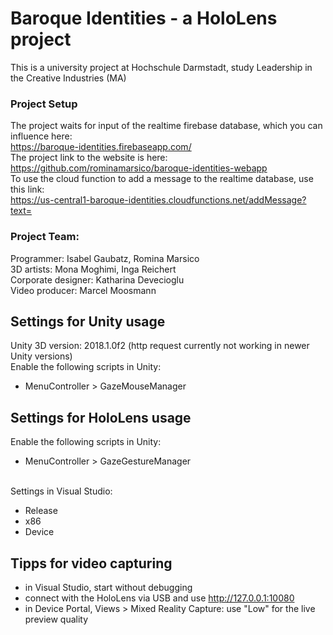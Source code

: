 # Baroque Identities - a HoloLens project

This is a university project at Hochschule Darmstadt, study Leadership in the Creative Industries (MA)

### Project Setup
The project waits for input of the realtime firebase database, which you can influence here: <br>
https://baroque-identities.firebaseapp.com/ <br>
The project link to the website is here: <br>
https://github.com/rominamarsico/baroque-identities-webapp <br>
To use the cloud function to add a message to the realtime database, use this link: <br>
https://us-central1-baroque-identities.cloudfunctions.net/addMessage?text=

### Project Team:
Programmer: Isabel Gaubatz, Romina Marsico <br>
3D artists: Mona Moghimi, Inga Reichert <br>
Corporate designer: Katharina Devecioglu <br>
Video producer: Marcel Moosmann

## Settings for Unity usage
Unity 3D version: 2018.1.0f2 (http request currently not working in newer Unity versions) <br>
Enable the following scripts in Unity: <br>
- MenuController > GazeMouseManager

## Settings for HoloLens usage
Enable the following scripts in Unity: <br>
- MenuController > GazeGestureManager <br> <br>

Settings in Visual Studio: <br>
- Release <br>
- x86 <br>
- Device

## Tipps for video capturing
- in Visual Studio, start without debugging <br>
- connect with the HoloLens via USB and use http://127.0.0.1:10080 <br>
- in Device Portal, Views > Mixed Reality Capture: use "Low" for the live preview quality

